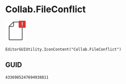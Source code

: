 # Collab.FileConflict
![](/img/Collab.FileConflict.png)

``` CSharp
EditorGUIUtility.IconContent("Collab.FileConflict")
```
## GUID
```
4336985247694938811
```
